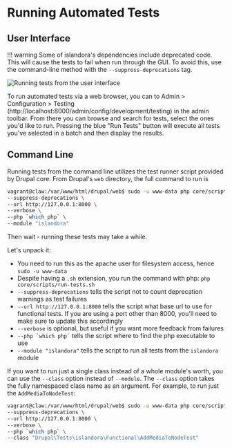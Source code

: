 # Running Automated Tests

## User Interface

!!! warning
    Some of islandora's dependencies include deprecated code. This will cause the tests to
    fail when run through the GUI. To avoid this, use the command-line method with the
    `--suppress-deprecations` tag.

![Running tests from the user interface](../assets/tests_ui.png)

To run automated tests via a web browser, you can to Admin > Configuration > Testing
(http://localhost:8000/admin/config/development/testing) in the admin toolbar.  From
there you can browse and search for tests, select the ones you'd like to run.  Pressing
the blue "Run Tests" button will execute all tests you've selected in a batch and then
display the results.

## Command Line

Running tests from the command line utilizes the test runner script provided by Drupal core.
From Drupal's `web` directory, the full command to run is

```bash
vagrant@claw:/var/www/html/drupal/web$ sudo -u www-data php core/scripts/run-tests.sh \
--suppress-deprecations \
--url http://127.0.0.1:8000 \
--verbose \
--php `which php` \
--module "islandora"
```

Then wait - running these tests may take a while.

Let's unpack it:

- You need to run this as the apache user for filesystem access, hence `sudo -u www-data`
- Despite having a `.sh` extension, you run the command with php: `php core/scripts/run-tests.sh`
- `--suppress-deprecations` tells the script not to count deprecation warnings as test failures
- `--url http://127.0.0.1:8000` tells the script what base url to use for functional tests.  If you are using a port other than 8000, you'll need to make sure to update this accordingly
- `--verbose` is optional, but useful if you want more feedback from failures
- ``` --php `which php` ``` tells the script where to find the php executable to use
- `--module "islandora"` tells the script to run all tests from the `islandora` module

If you want to run just a single class instead of a whole module's worth, you can use the `--class` option instead of `--module`.  The `--class` option takes the fully namespaced class name as an argument.  For example, to run just the `AddMediaToNodeTest`:

```bash
vagrant@claw:/var/www/html/drupal/web$ sudo -u www-data php core/scripts/run-tests.sh \
--suppress-deprecations \
--url http://127.0.0.1:8000 \
--verbose \
--php `which php` \
--class "Drupal\Tests\islandora\Functional\AddMediaToNodeTest"
```
